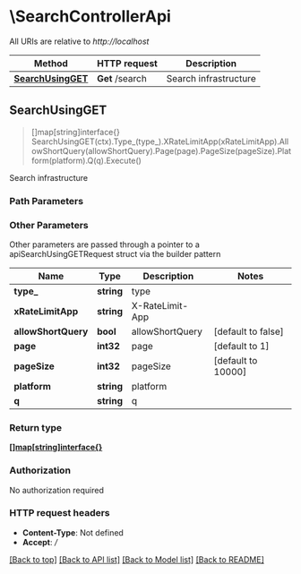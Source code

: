 # \SearchControllerApi

All URIs are relative to *http://localhost*

Method | HTTP request | Description
------------- | ------------- | -------------
[**SearchUsingGET**](SearchControllerApi.md#SearchUsingGET) | **Get** /search | Search infrastructure



## SearchUsingGET

> []map[string]interface{} SearchUsingGET(ctx).Type_(type_).XRateLimitApp(xRateLimitApp).AllowShortQuery(allowShortQuery).Page(page).PageSize(pageSize).Platform(platform).Q(q).Execute()

Search infrastructure

### Path Parameters



### Other Parameters

Other parameters are passed through a pointer to a apiSearchUsingGETRequest struct via the builder pattern


Name | Type | Description  | Notes
------------- | ------------- | ------------- | -------------
 **type_** | **string** | type | 
 **xRateLimitApp** | **string** | X-RateLimit-App | 
 **allowShortQuery** | **bool** | allowShortQuery | [default to false]
 **page** | **int32** | page | [default to 1]
 **pageSize** | **int32** | pageSize | [default to 10000]
 **platform** | **string** | platform | 
 **q** | **string** | q | 

### Return type

[**[]map[string]interface{}**](map[string]interface{}.md)

### Authorization

No authorization required

### HTTP request headers

- **Content-Type**: Not defined
- **Accept**: */*

[[Back to top]](#) [[Back to API list]](../README.md#documentation-for-api-endpoints)
[[Back to Model list]](../README.md#documentation-for-models)
[[Back to README]](../README.md)

